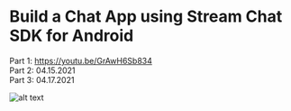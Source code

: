 # Build a Chat App using Stream Chat SDK for Android

Part 1: https://youtu.be/GrAwH6Sb834 <br/>
Part 2: 04.15.2021 <br/>
Part 3: 04.17.2021

![alt text](https://i.postimg.cc/C5mXnG7v/Stream-Chat.png)
